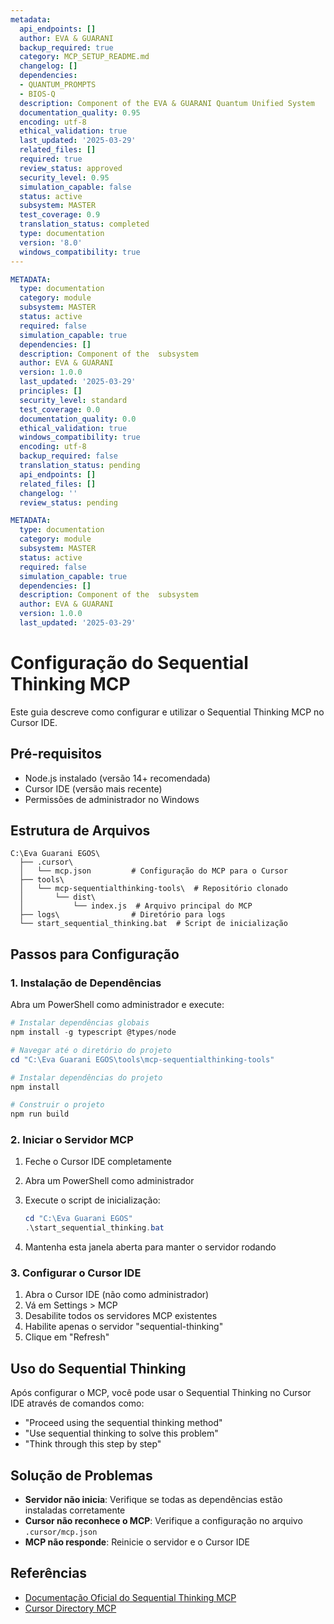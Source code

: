 ```yaml
---
metadata:
  api_endpoints: []
  author: EVA & GUARANI
  backup_required: true
  category: MCP_SETUP_README.md
  changelog: []
  dependencies:
  - QUANTUM_PROMPTS
  - BIOS-Q
  description: Component of the EVA & GUARANI Quantum Unified System
  documentation_quality: 0.95
  encoding: utf-8
  ethical_validation: true
  last_updated: '2025-03-29'
  related_files: []
  required: true
  review_status: approved
  security_level: 0.95
  simulation_capable: false
  status: active
  subsystem: MASTER
  test_coverage: 0.9
  translation_status: completed
  type: documentation
  version: '8.0'
  windows_compatibility: true
---
```

```yaml
METADATA:
  type: documentation
  category: module
  subsystem: MASTER
  status: active
  required: false
  simulation_capable: true
  dependencies: []
  description: Component of the  subsystem
  author: EVA & GUARANI
  version: 1.0.0
  last_updated: '2025-03-29'
  principles: []
  security_level: standard
  test_coverage: 0.0
  documentation_quality: 0.0
  ethical_validation: true
  windows_compatibility: true
  encoding: utf-8
  backup_required: false
  translation_status: pending
  api_endpoints: []
  related_files: []
  changelog: ''
  review_status: pending
```

```yaml
METADATA:
  type: documentation
  category: module
  subsystem: MASTER
  status: active
  required: false
  simulation_capable: true
  dependencies: []
  description: Component of the  subsystem
  author: EVA & GUARANI
  version: 1.0.0
  last_updated: '2025-03-29'
```

# Configuração do Sequential Thinking MCP

Este guia descreve como configurar e utilizar o Sequential Thinking MCP no Cursor IDE.

## Pré-requisitos

- Node.js instalado (versão 14+ recomendada)
- Cursor IDE (versão mais recente)
- Permissões de administrador no Windows

## Estrutura de Arquivos

```
C:\Eva Guarani EGOS\
  ├── .cursor\
  │   └── mcp.json         # Configuração do MCP para o Cursor
  ├── tools\
  │   └── mcp-sequentialthinking-tools\  # Repositório clonado
  │       └── dist\
  │           └── index.js  # Arquivo principal do MCP
  ├── logs\                # Diretório para logs
  └── start_sequential_thinking.bat  # Script de inicialização
```

## Passos para Configuração

### 1. Instalação de Dependências

Abra um PowerShell como administrador e execute:

```powershell
# Instalar dependências globais
npm install -g typescript @types/node

# Navegar até o diretório do projeto
cd "C:\Eva Guarani EGOS\tools\mcp-sequentialthinking-tools"

# Instalar dependências do projeto
npm install

# Construir o projeto
npm run build
```

### 2. Iniciar o Servidor MCP

1. Feche o Cursor IDE completamente
2. Abra um PowerShell como administrador
3. Execute o script de inicialização:

   ```powershell
   cd "C:\Eva Guarani EGOS"
   .\start_sequential_thinking.bat
   ```

4. Mantenha esta janela aberta para manter o servidor rodando

### 3. Configurar o Cursor IDE

1. Abra o Cursor IDE (não como administrador)
2. Vá em Settings > MCP
3. Desabilite todos os servidores MCP existentes
4. Habilite apenas o servidor "sequential-thinking"
5. Clique em "Refresh"

## Uso do Sequential Thinking

Após configurar o MCP, você pode usar o Sequential Thinking no Cursor IDE através de comandos como:

- "Proceed using the sequential thinking method"
- "Use sequential thinking to solve this problem"
- "Think through this step by step"

## Solução de Problemas

- **Servidor não inicia**: Verifique se todas as dependências estão instaladas corretamente
- **Cursor não reconhece o MCP**: Verifique a configuração no arquivo `.cursor/mcp.json`
- **MCP não responde**: Reinicie o servidor e o Cursor IDE

## Referências

- [Documentação Oficial do Sequential Thinking MCP](https://github.com/modelcontextprotocol/servers/tree/HEAD/src/sequentialthinking)
- [Cursor Directory MCP](https://cursor.directory/mcp/sequential-thinking)
